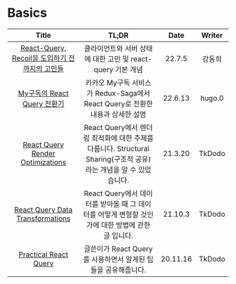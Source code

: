 # Basics

|                                                          Title                                                           |                                                       TL;DR                                                        |   Date   | Writer |
| :----------------------------------------------------------------------------------------------------------------------: | :----------------------------------------------------------------------------------------------------------------: | :------: | :----: |
| <a href="https://tech.osci.kr/2022/07/13/react-query/" target="_blank">React-Query, Recoil을 도입하기 전까지의 고민들<a> |                            클라이언트와 서버 상태에 대한 고민 및 react-query 기본 개념                             |  22.7.5  | 강동희 |
|         <a href="https://tech.kakao.com/2022/06/13/react-query/" target="_blank">My구독의 React Query 전환기<a>          |                   카카오 My구독 서비스가 Redux-Saga에서 React Query로 전환한 내용과 상세한 설명                    | 22.6.13  | hugo.0 |
|  <a href="https://tkdodo.eu/blog/react-query-render-optimizations" target="_blank">React Query Render Optimizations<a>   | React Query에서 렌더링 최적화에 대한 주제를 다룹니다. Structural Sharing(구조적 공유)라는 개념을 알 수 있었습니다. | 21.3.20  | TkDodo |
|  <a href="https://tkdodo.eu/blog/react-query-data-transformations" target="_blank">React Query Data Transformations<a>   |         React Query에서 데이터를 받아올 때 그 데이터를 어떻게 변형할 것인가에 대한 방법에 관한 글 입니다.          | 21.10.3  | TkDodo |
|             <a href="https://tkdodo.eu/blog/practical-react-query" target="_blank">Practical React Query<a>              |                           글쓴이가 React Query를 사용하면서 알게된 팁들을 공유해줍니다.                            | 20.11.16 | TkDodo |
